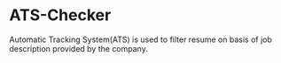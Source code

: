 # ATS-Checker
Automatic Tracking System(ATS) is used to filter resume on basis of job description provided by the company.

